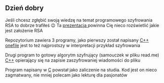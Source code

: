 ## Dzień dobry
<p>Jeśli chcesz zgłębić swoją wiedzę na temat programowego szyfrowania RSA to dobrze trafiłeś 😉 Ta <a href="https://informacja.github.io/RSA/"> prezentacja </a> powinna Cię nieco rozświetlić jakie jest założenie RSA </p>

<p>Repozytorium zawiera 3 programy, jako pierwszy został napisany <a href="./C++ onefile">C++ onefile</a>  jest to też najprostszy w interpretacji przykład szyfrowania</p>

<p>Drugi program to gotowy algorytm szyfrujący (samouczek w pliku read.me) <a href="./C++">C++</a>  opierający się na zapisie zaszyfrowaniej wiadomości do pliku</p>


<p>Program napisany w  <a href="./C">C</a> powstał jako zaliczenie na studia. Kod jest on nieco zagmatwany, nie mniej polecam jako lekturę dla pasjonatów</p> 
